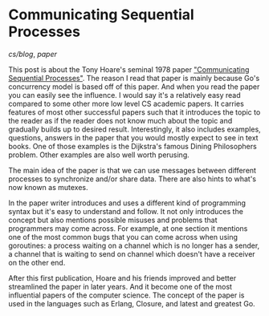 # Communicating Sequential Processes

_cs/blog_, _paper_

This post is about the Tony Hoare's seminal 1978 paper ["Communicating
Sequential Processes"](https://www.cs.cmu.edu/~crary/819-f09/Hoare78.pdf). The
reason I read that paper is mainly because Go's concurrency model is based off
of this paper. And when you read the paper you can easily see the influence. I
would say it's a relatively easy read compared to some other more low level CS
academic papers. It carries features of most other successful papers such that
it introduces the topic to the reader as if the reader does not know much about
the topic and gradually builds up to desired result. Interestingly, it also
includes examples, questions, answers in the paper that you would mostly expect
to see in text books. One of those examples is the Dijkstra's famous Dining
Philosophers problem. Other examples are also well worth perusing.

The main idea of the paper is that we can use messages between different
processes to synchronize and/or share data. There are also hints to what's now
known as mutexes.

In the paper writer introduces and uses a different kind of programming syntax
but it's easy to understand and follow. It not only introduces the concept but
also mentions possible misuses and problems that programmers may come across.
For example, at one section it mentions one of the most common bugs that you
can come across when using goroutines: a process waiting on a channel which is
no longer has a sender, a channel that is waiting to send on channel which
doesn't have a receiver on the other end.

After this first publication, Hoare and his friends improved and better
streamlined the paper in later years. And it become one of the most influential
papers of the computer science. The concept of the paper is used in the
languages such as Erlang, Closure, and latest and greatest Go.
